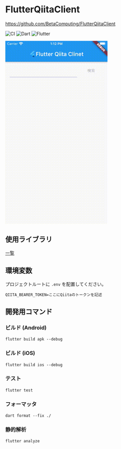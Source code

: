 # FlutterQiitaClient

https://github.com/BetaComputing/FlutterQiitaClient

![CI](https://github.com/aridai/FlutterQiitaApp/workflows/CI/badge.svg)
![Dart](https://img.shields.io/static/v1?label=language&message=Dart&color=00B4AB)
![Flutter](https://img.shields.io/static/v1?label=framework&message=Flutter&color=46CAF9)

![image](image.gif)

## 使用ライブラリ

[一覧](LIBRARIES.md)

## 環境変数

プロジェクトルートに `.env` を配置してください。

```
QIITA_BEARER_TOKEN=ここにQiitaのトークンを記述

```

## 開発用コマンド

### ビルド (Android)

```
flutter build apk --debug
```

### ビルド (iOS)

```
flutter build ios --debug
```

### テスト

```
flutter test
```

### フォーマッタ

```
dart format --fix ./
```

### 静的解析

```
flutter analyze
```
